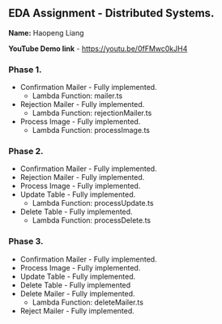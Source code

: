 ## EDA Assignment - Distributed Systems.

__Name:__ Haopeng Liang

__YouTube Demo link__ - https://youtu.be/0fFMwc0kJH4



### Phase 1.


+ Confirmation Mailer - Fully implemented.
  + Lambda Function: mailer.ts
+ Rejection Mailer - Fully implemented.
  + Lambda Function: rejectionMailer.ts
+ Process Image - Fully implemented.
  + Lambda Function: processImage.ts

### Phase 2.


+ Confirmation Mailer - Fully implemented.
+ Rejection Mailer - Fully implemented.
+ Process Image - Fully implemented.
+ Update Table - Fully implemented.
  + Lambda Function: processUpdate.ts
+ Delete Table - Fully implemented.
  + Lambda Function: processDelete.ts

### Phase 3.


+ Confirmation Mailer - Fully implemented.
+ Process Image - Fully implemented.
+ Update Table - Fully implemented.
+ Delete Table - Fully implemented
+ Delete Mailer - Fully implemented.
  + Lambda Function: deleteMailer.ts
+ Reject Mailer - Fully implemented.

